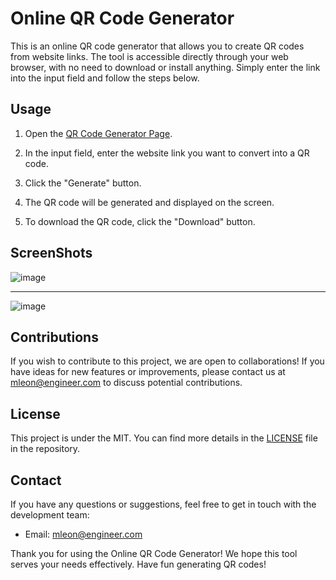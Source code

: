 # Online QR Code Generator


This is an online QR code generator that allows you to create QR codes from website links. The tool is accessible directly through your web browser, with no need to download or install anything. Simply enter the link into the input field and follow the steps below.

## Usage

1. Open the [QR Code Generator Page](https://qr-generator-two-omega.vercel.app/).

2. In the input field, enter the website link you want to convert into a QR code.

3. Click the "Generate" button.

4. The QR code will be generated and displayed on the screen.

5. To download the QR code, click the "Download" button.

## ScreenShots
![image](https://github.com/DevKaliper/qr-generator/assets/122651755/96b29ab6-c38c-4dc5-82aa-d55a23ecfb3d)

<hr>

![image](https://github.com/DevKaliper/qr-generator/assets/122651755/35fb9921-6c04-4278-938e-25d7106be846)






## Contributions

If you wish to contribute to this project, we are open to collaborations! If you have ideas for new features or improvements, please contact us at mleon@engineer.com to discuss potential contributions.

## License

This project is under the MIT. You can find more details in the [LICENSE](LICENSE) file in the repository.

## Contact

If you have any questions or suggestions, feel free to get in touch with the development team:

- Email: mleon@engineer.com

Thank you for using the Online QR Code Generator! We hope this tool serves your needs effectively. Have fun generating QR codes!
